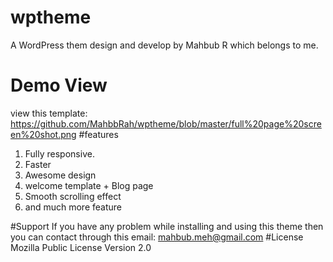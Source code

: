 # wptheme
A WordPress them design and develop by Mahbub R which belongs to me.
# Demo View
view this template: https://github.com/MahbbRah/wptheme/blob/master/full%20page%20screen%20shot.png
#features

1. Fully responsive.
2. Faster
3. Awesome design
4. welcome template + Blog page
5. Smooth scrolling effect 
6. and much more feature

#Support
If you have any problem while installing and using this theme then you can contact through this email: mahbub.meh@gmail.com
#License
Mozilla Public License Version 2.0